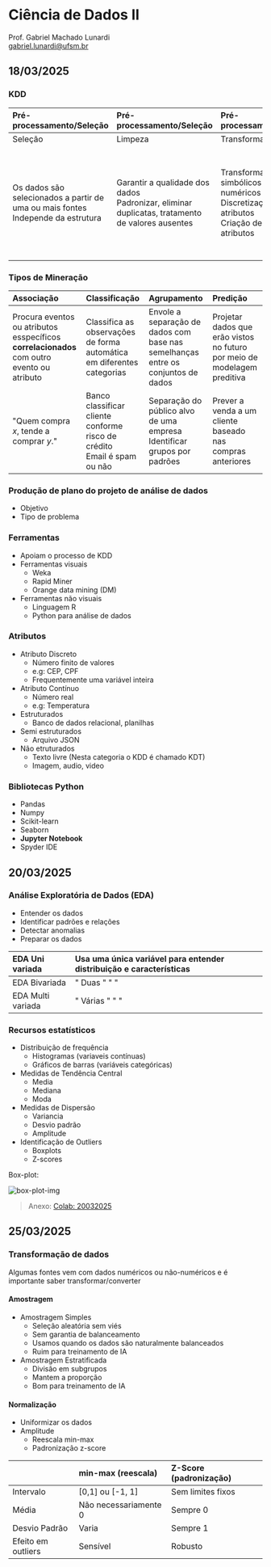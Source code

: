 # Ciência de Dados II

Prof. Gabriel Machado Lunardi  
[gabriel.lunardi@ufsm.br](mailto:gabriel.lunardi@ufsm.br)  

## 18/03/2025

### KDD

| Pré-processamento/Seleção | Pré-processamento/Seleção | Pré-processamento/Seleção | Processamento | Interpretação |
| :- | :- | :- | :- | :- |
| Seleção | Limpeza | Transformação | Mineração | Interpretação |
| Os dados são selecionados a partir de uma ou mais fontes <br> Independe da estrutura | Garantir a qualidade dos dados <br> Padronizar, eliminar duplicatas, tratamento de valores ausentes | Transformar valores simbólicos para numéricos <br> Discretização de atributos <br> Criação de novos atributos | Selecionar tarefas <br> Associação, Classificação, Agrupamento, Predição <br> Escolha e aplicação do algoritmo para construir o modelo | Visualização em gráfico, mapa, etc <br>  |

### Tipos de Mineração

| Associação | Classificação | Agrupamento | Predição |
| :- | :- | :- | :- |
| Procura eventos ou atributos esspecíficos **correlacionados** com outro evento ou atributo | Classifica as observações de forma automática em diferentes categorias | Envole a separação de dados com base nas semelhanças entre os conjuntos de dados | Projetar dados que erão vistos no futuro por meio de modelagem preditiva |
| "Quem compra *x*, tende a comprar *y*." | Banco classificar cliente conforme risco de crédito <br> Email é spam ou não | Separação do público alvo de uma empresa <br> Identificar grupos por padrões | Prever a venda a um cliente baseado nas compras anteriores |

### Produção de plano do projeto de análise de dados

- Objetivo
- Tipo de problema

### Ferramentas

- Apoiam o processo de KDD
- Ferramentas visuais
  - Weka
  - Rapid Miner
  - Orange data mining (DM)
- Ferramentas não visuais
  - Linguagem R
  - Python para análise de dados

### Atributos

- Atributo Discreto
  - Número finito de valores
  - e.g: CEP, CPF
  - Frequentemente uma variável inteira
- Atributo Contínuo
  - Número real
  - e.g: Temperatura
- Estruturados
  - Banco de dados relacional, planilhas
- Semi estruturados
  - Arquivo JSON
- Não etruturados
  - Texto livre (Nesta categoria o KDD é chamado KDT)
  - Imagem, audio, video

### Bibliotecas Python

- Pandas
- Numpy
- Scikit-learn
- Seaborn
- **Jupyter Notebook**
- Spyder IDE

## 20/03/2025

### Análise Exploratória de Dados (EDA)

- Entender os dados  
- Identificar padrões e relações  
- Detectar anomalias  
- Preparar os dados  

| EDA Uni variada | Usa uma única variável para entender distribuição e características |
| :- | :- |
| EDA Bivariada | " Duas " " " |
| EDA Multi variada | " Várias " " "|

### Recursos estatísticos

- Distribuição de frequência
  - Histogramas (variaveis contínuas)
  - Gráficos de barras (variáveis categóricas)
- Medidas de Tendência Central
  - Media
  - Mediana
  - Moda
- Medidas de Dispersão
  - Variancia
  - Desvio padrão
  - Amplitude
- Identificação de Outliers
  - Boxplots
  - Z-scores

Box-plot:

![box-plot-img](https://miro.medium.com/v2/resize:fit:8000/1*0MPDTLn8KoLApoFvI0P2vQ.png)

> Anexo: [Colab: 20032025](20032025_colab.md)

## 25/03/2025

### Transformação de dados

Algumas fontes vem com dados numéricos ou não-numéricos e é importante saber transformar/converter

#### Amostragem

- Amostragem Simples
  - Seleção aleatória sem viés
  - Sem garantia de balanceamento
  - Usamos quando os dados são naturalmente balanceados   
  - Ruim para treinamento de IA
- Amostragem Estratificada
  - Divisão em subgrupos
  - Mantem a proporção
  - Bom para treinamento de IA

#### Normalização

- Uniformizar os dados
- Amplitude
  - Reescala min-max
  - Padronização z-score

| | min-max (reescala) | Z-Score (padronização) |
| :- | :- | :- |
| Intervalo | [0,1] ou [-1, 1] | Sem limites fixos |
| Média | Não necessariamente 0 | Sempre 0 |
| Desvio Padrão | Varia | Sempre 1 |
| Efeito em outliers | Sensível | Robusto |

